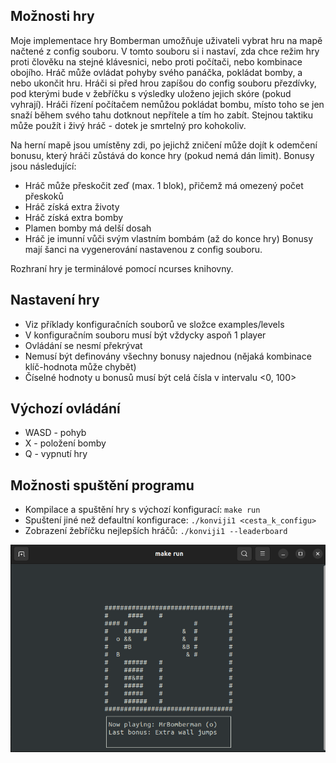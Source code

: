 ## Možnosti hry

Moje implementace hry Bomberman umožňuje uživateli vybrat hru na mapě načtené z config souboru.
V tomto souboru si i nastaví, zda chce režim hry proti člověku na stejné klávesnici, nebo proti počítači, nebo kombinace obojího.
Hráč může ovládat pohyby svého panáčka, pokládat bomby, a nebo ukončit hru. Hráči si před hrou zapíšou do config souboru přezdívky,
pod kterými bude v žebříčku s výsledky uloženo jejich skóre (pokud vyhrají).
Hráči řízení počítačem nemůžou pokládat bombu, místo toho se jen snaží během svého tahu dotknout nepřítele a tím ho zabít. Stejnou
taktiku může použít i živý hráč - dotek je smrtelný pro kohokoliv.

Na herní mapě jsou umístěny zdi, po jejichž zničení může dojít k odemčení bonusu, který hráči zůstává do konce hry (pokud nemá dán limit).
Bonusy jsou následující:
- Hráč může přeskočit zeď (max. 1 blok), přičemž má omezený počet přeskoků
- Hráč získá extra životy
- Hráč získá extra bomby
- Plamen bomby má delší dosah
- Hráč je imunní vůči svým vlastním bombám (až do konce hry)
  Bonusy mají šanci na vygenerování nastavenou z config souboru.

Rozhraní hry je terminálové pomocí ncurses knihovny.


## Nastavení hry
- Viz příklady konfiguračních souborů ve složce examples/levels
- V konfiguračním souboru musí být vždycky aspoň 1 player
- Ovládání se nesmí překrývat
- Nemusí být definovány všechny bonusy najednou (nějaká kombinace klíč-hodnota může chybět)
- Číselné hodnoty u bonusů musí být celá čísla v intervalu <0, 100>

## Výchozí ovládání
- WASD - pohyb
- X - položení bomby
- Q - vypnutí hry

## Možnosti spuštění programu
- Kompilace a spuštění hry s výchozí konfigurací: `make run`
- Spuštení jiné než defaultní konfigurace: `./konviji1 <cesta_k_configu>`
- Zobrazení žebříčku nejlepších hráčů: `./konviji1 --leaderboard`

![Ukázka běžící hry](/readme/gameplay.png "Gameplay")
